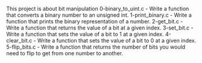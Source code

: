 This project is about bit manipulation
0-binary_to_uint.c - Write a function that converts a binary number to an unsigned int.
1-print_binary.c - Write a function that prints the binary representation of a number.
2-get_bit.c - Write a function that returns the value of a bit at a given index.
3-set_bit.c - Write a function that sets the value of a bit to 1 at a given index.
4-clear_bit.c - Write a function that sets the value of a bit to 0 at a given index.
5-flip_bits.c - Write a function that returns the number of bits you would need to flip to get from one number to another.
